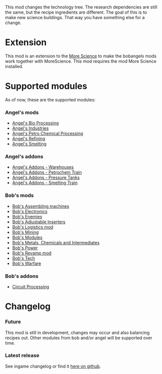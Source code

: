 This mod changes the technology tree. The research dependencies are still the same, but the recipe ingredients are different. The goal of this is to make new science buildings. That way you have something else for a change.

# Extension
This mod is an extension to the [More Science](https://mods.factorio.com/mod/MoreScience) to make the bobangels mods work together with MoreScience.
This mod requires the mod More Science installed.

# Supported modules
As of now, these are the supported modules:
### Angel's mods
+ [Angel's Bio Processing](https://mods.factorio.com/mod/angelsbioprocessing)
+ [Angel's Industries](https://mods.factorio.com/mod/angelsindustries)
+ [Angel's Petro Chemical Processing](https://mods.factorio.com/mod/angelspetrochem)
+ [Angel's Refining](https://mods.factorio.com/mod/angelsrefining)
+ [Angel's Smelting](https://mods.factorio.com/mod/angelssmelting)

### Angel's addons
+ [Angel's Addons - Warehouses](https://mods.factorio.com/mod/angelsaddons-warehouses)
+ [Angel's Addons - Petrochem Train](https://mods.factorio.com/mod/angelsaddons-petrotrain)
+ [Angel's Addons - Pressure Tanks](https://mods.factorio.com/mod/angelsaddons-pressuretanks)
+ [Angel's Addons - Smelting Train](https://mods.factorio.com/mod/angelsaddons-smeltingtrain)

### Bob's mods
+ [Bob's Assembling machines](https://mods.factorio.com/mod/bobassembly)
+ [Bob's Electronics](https://mods.factorio.com/mod/bobelectronics)
+ [Bob's Enemies](https://mods.factorio.com/mod/bobenemies)
+ [Bob's Adjustable Inserters](https://mods.factorio.com/mod/bobinserters)
+ [Bob's Logistics mod](https://mods.factorio.com/mod/boblogistics)
+ [Bob's Mining](https://mods.factorio.com/mod/bobmining)
+ [Bob's Modules](https://mods.factorio.com/mod/bobmodules)
+ [Bob's Metals, Chemicals and Intermediates](https://mods.factorio.com/mod/bobplates)
+ [Bob's Power](https://mods.factorio.com/mod/bobpower)
+ [Bob's Revamp mod](https://mods.factorio.com/mod/bobrevamp)
+ [Bob's Tech](https://mods.factorio.com/mod/bobtech)
+ [Bob's Warfare](https://mods.factorio.com/mod/bobwarfare)

### Bob's addons
+ [Circuit Processing](https://mods.factorio.com/mod/CircuitProcessing)

# Changelog
### Future
This mod is still in development, changes may occur and also balancing recipes out. Other modules from bob and/or angel will be supported over time.
### Latest release
See ingame changelog or find it [here on github](https://github.com/LovelySanta/FactorioMod-MoreScience-BobAngelsExtension/blob/master/changelog.txt).
